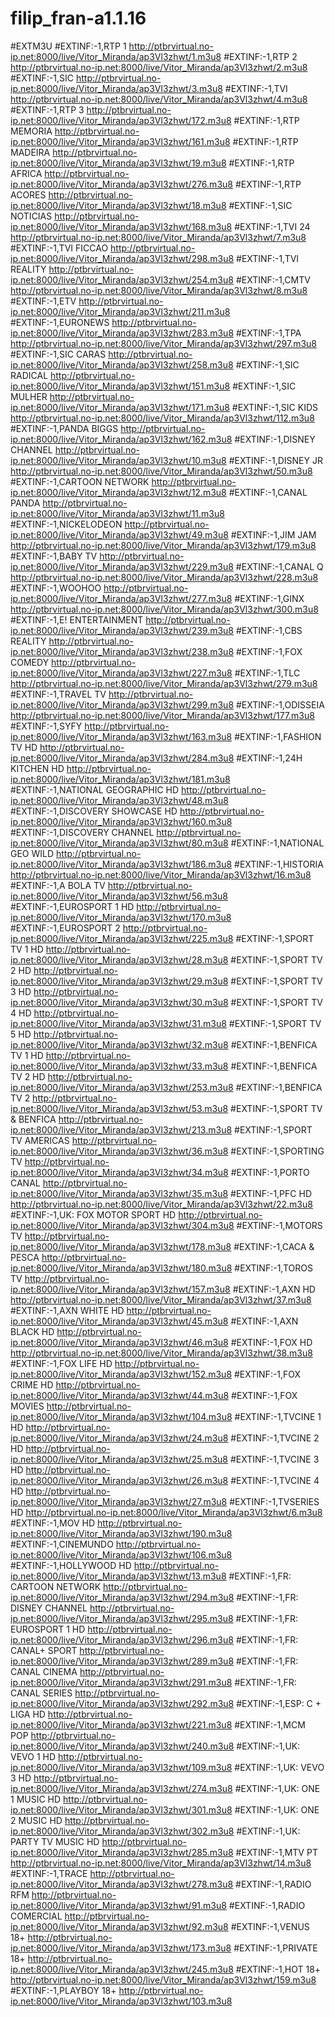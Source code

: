 # filip_fran-a1.1.16
#EXTM3U #EXTINF:-1,RTP 1 http://ptbrvirtual.no-ip.net:8000/live/Vitor_Miranda/ap3Vl3zhwt/1.m3u8 #EXTINF:-1,RTP 2 http://ptbrvirtual.no-ip.net:8000/live/Vitor_Miranda/ap3Vl3zhwt/2.m3u8 #EXTINF:-1,SIC http://ptbrvirtual.no-ip.net:8000/live/Vitor_Miranda/ap3Vl3zhwt/3.m3u8 #EXTINF:-1,TVI http://ptbrvirtual.no-ip.net:8000/live/Vitor_Miranda/ap3Vl3zhwt/4.m3u8 #EXTINF:-1,RTP 3 http://ptbrvirtual.no-ip.net:8000/live/Vitor_Miranda/ap3Vl3zhwt/172.m3u8 #EXTINF:-1,RTP MEMORIA http://ptbrvirtual.no-ip.net:8000/live/Vitor_Miranda/ap3Vl3zhwt/161.m3u8 #EXTINF:-1,RTP MADEIRA http://ptbrvirtual.no-ip.net:8000/live/Vitor_Miranda/ap3Vl3zhwt/19.m3u8 #EXTINF:-1,RTP AFRICA http://ptbrvirtual.no-ip.net:8000/live/Vitor_Miranda/ap3Vl3zhwt/276.m3u8 #EXTINF:-1,RTP ACORES http://ptbrvirtual.no-ip.net:8000/live/Vitor_Miranda/ap3Vl3zhwt/18.m3u8 #EXTINF:-1,SIC NOTICIAS http://ptbrvirtual.no-ip.net:8000/live/Vitor_Miranda/ap3Vl3zhwt/168.m3u8 #EXTINF:-1,TVI 24 http://ptbrvirtual.no-ip.net:8000/live/Vitor_Miranda/ap3Vl3zhwt/7.m3u8 #EXTINF:-1,TVI FICCAO http://ptbrvirtual.no-ip.net:8000/live/Vitor_Miranda/ap3Vl3zhwt/298.m3u8 #EXTINF:-1,TVI REALITY http://ptbrvirtual.no-ip.net:8000/live/Vitor_Miranda/ap3Vl3zhwt/254.m3u8 #EXTINF:-1,CMTV http://ptbrvirtual.no-ip.net:8000/live/Vitor_Miranda/ap3Vl3zhwt/8.m3u8 #EXTINF:-1,ETV http://ptbrvirtual.no-ip.net:8000/live/Vitor_Miranda/ap3Vl3zhwt/211.m3u8 #EXTINF:-1,EURONEWS http://ptbrvirtual.no-ip.net:8000/live/Vitor_Miranda/ap3Vl3zhwt/283.m3u8 #EXTINF:-1,TPA http://ptbrvirtual.no-ip.net:8000/live/Vitor_Miranda/ap3Vl3zhwt/297.m3u8 #EXTINF:-1,SIC CARAS http://ptbrvirtual.no-ip.net:8000/live/Vitor_Miranda/ap3Vl3zhwt/258.m3u8 #EXTINF:-1,SIC RADICAL http://ptbrvirtual.no-ip.net:8000/live/Vitor_Miranda/ap3Vl3zhwt/151.m3u8 #EXTINF:-1,SIC MULHER http://ptbrvirtual.no-ip.net:8000/live/Vitor_Miranda/ap3Vl3zhwt/171.m3u8 #EXTINF:-1,SIC KIDS http://ptbrvirtual.no-ip.net:8000/live/Vitor_Miranda/ap3Vl3zhwt/112.m3u8 #EXTINF:-1,PANDA BIGGS http://ptbrvirtual.no-ip.net:8000/live/Vitor_Miranda/ap3Vl3zhwt/162.m3u8 #EXTINF:-1,DISNEY CHANNEL http://ptbrvirtual.no-ip.net:8000/live/Vitor_Miranda/ap3Vl3zhwt/10.m3u8 #EXTINF:-1,DISNEY JR http://ptbrvirtual.no-ip.net:8000/live/Vitor_Miranda/ap3Vl3zhwt/50.m3u8 #EXTINF:-1,CARTOON NETWORK http://ptbrvirtual.no-ip.net:8000/live/Vitor_Miranda/ap3Vl3zhwt/12.m3u8 #EXTINF:-1,CANAL PANDA http://ptbrvirtual.no-ip.net:8000/live/Vitor_Miranda/ap3Vl3zhwt/11.m3u8 #EXTINF:-1,NICKELODEON http://ptbrvirtual.no-ip.net:8000/live/Vitor_Miranda/ap3Vl3zhwt/49.m3u8 #EXTINF:-1,JIM JAM http://ptbrvirtual.no-ip.net:8000/live/Vitor_Miranda/ap3Vl3zhwt/179.m3u8 #EXTINF:-1,BABY TV http://ptbrvirtual.no-ip.net:8000/live/Vitor_Miranda/ap3Vl3zhwt/229.m3u8 #EXTINF:-1,CANAL Q http://ptbrvirtual.no-ip.net:8000/live/Vitor_Miranda/ap3Vl3zhwt/228.m3u8 #EXTINF:-1,WOOHOO http://ptbrvirtual.no-ip.net:8000/live/Vitor_Miranda/ap3Vl3zhwt/277.m3u8 #EXTINF:-1,GINX http://ptbrvirtual.no-ip.net:8000/live/Vitor_Miranda/ap3Vl3zhwt/300.m3u8 #EXTINF:-1,E! ENTERTAINMENT http://ptbrvirtual.no-ip.net:8000/live/Vitor_Miranda/ap3Vl3zhwt/239.m3u8 #EXTINF:-1,CBS REALITY http://ptbrvirtual.no-ip.net:8000/live/Vitor_Miranda/ap3Vl3zhwt/238.m3u8 #EXTINF:-1,FOX COMEDY http://ptbrvirtual.no-ip.net:8000/live/Vitor_Miranda/ap3Vl3zhwt/227.m3u8 #EXTINF:-1,TLC http://ptbrvirtual.no-ip.net:8000/live/Vitor_Miranda/ap3Vl3zhwt/279.m3u8 #EXTINF:-1,TRAVEL TV http://ptbrvirtual.no-ip.net:8000/live/Vitor_Miranda/ap3Vl3zhwt/299.m3u8 #EXTINF:-1,ODISSEIA http://ptbrvirtual.no-ip.net:8000/live/Vitor_Miranda/ap3Vl3zhwt/177.m3u8 #EXTINF:-1,SYFY http://ptbrvirtual.no-ip.net:8000/live/Vitor_Miranda/ap3Vl3zhwt/163.m3u8 #EXTINF:-1,FASHION TV HD http://ptbrvirtual.no-ip.net:8000/live/Vitor_Miranda/ap3Vl3zhwt/284.m3u8 #EXTINF:-1,24H KITCHEN HD http://ptbrvirtual.no-ip.net:8000/live/Vitor_Miranda/ap3Vl3zhwt/181.m3u8 #EXTINF:-1,NATIONAL GEOGRAPHIC HD http://ptbrvirtual.no-ip.net:8000/live/Vitor_Miranda/ap3Vl3zhwt/48.m3u8 #EXTINF:-1,DISCOVERY SHOWCASE HD http://ptbrvirtual.no-ip.net:8000/live/Vitor_Miranda/ap3Vl3zhwt/160.m3u8 #EXTINF:-1,DISCOVERY CHANNEL http://ptbrvirtual.no-ip.net:8000/live/Vitor_Miranda/ap3Vl3zhwt/80.m3u8 #EXTINF:-1,NATIONAL GEO WILD http://ptbrvirtual.no-ip.net:8000/live/Vitor_Miranda/ap3Vl3zhwt/186.m3u8 #EXTINF:-1,HISTORIA http://ptbrvirtual.no-ip.net:8000/live/Vitor_Miranda/ap3Vl3zhwt/16.m3u8 #EXTINF:-1,A BOLA TV http://ptbrvirtual.no-ip.net:8000/live/Vitor_Miranda/ap3Vl3zhwt/56.m3u8 #EXTINF:-1,EUROSPORT 1 HD http://ptbrvirtual.no-ip.net:8000/live/Vitor_Miranda/ap3Vl3zhwt/170.m3u8 #EXTINF:-1,EUROSPORT 2 http://ptbrvirtual.no-ip.net:8000/live/Vitor_Miranda/ap3Vl3zhwt/225.m3u8 #EXTINF:-1,SPORT TV 1 HD http://ptbrvirtual.no-ip.net:8000/live/Vitor_Miranda/ap3Vl3zhwt/28.m3u8 #EXTINF:-1,SPORT TV 2 HD http://ptbrvirtual.no-ip.net:8000/live/Vitor_Miranda/ap3Vl3zhwt/29.m3u8 #EXTINF:-1,SPORT TV 3 HD http://ptbrvirtual.no-ip.net:8000/live/Vitor_Miranda/ap3Vl3zhwt/30.m3u8 #EXTINF:-1,SPORT TV 4 HD http://ptbrvirtual.no-ip.net:8000/live/Vitor_Miranda/ap3Vl3zhwt/31.m3u8 #EXTINF:-1,SPORT TV 5 HD http://ptbrvirtual.no-ip.net:8000/live/Vitor_Miranda/ap3Vl3zhwt/32.m3u8 #EXTINF:-1,BENFICA TV 1 HD http://ptbrvirtual.no-ip.net:8000/live/Vitor_Miranda/ap3Vl3zhwt/33.m3u8 #EXTINF:-1,BENFICA TV 2 HD http://ptbrvirtual.no-ip.net:8000/live/Vitor_Miranda/ap3Vl3zhwt/253.m3u8 #EXTINF:-1,BENFICA TV 2 http://ptbrvirtual.no-ip.net:8000/live/Vitor_Miranda/ap3Vl3zhwt/53.m3u8 #EXTINF:-1,SPORT TV &amp; BENFICA http://ptbrvirtual.no-ip.net:8000/live/Vitor_Miranda/ap3Vl3zhwt/213.m3u8 #EXTINF:-1,SPORT TV AMERICAS http://ptbrvirtual.no-ip.net:8000/live/Vitor_Miranda/ap3Vl3zhwt/36.m3u8 #EXTINF:-1,SPORTING TV http://ptbrvirtual.no-ip.net:8000/live/Vitor_Miranda/ap3Vl3zhwt/34.m3u8 #EXTINF:-1,PORTO CANAL http://ptbrvirtual.no-ip.net:8000/live/Vitor_Miranda/ap3Vl3zhwt/35.m3u8 #EXTINF:-1,PFC HD http://ptbrvirtual.no-ip.net:8000/live/Vitor_Miranda/ap3Vl3zhwt/22.m3u8 #EXTINF:-1,UK: FOX MOTOR SPORT HD http://ptbrvirtual.no-ip.net:8000/live/Vitor_Miranda/ap3Vl3zhwt/304.m3u8 #EXTINF:-1,MOTORS TV http://ptbrvirtual.no-ip.net:8000/live/Vitor_Miranda/ap3Vl3zhwt/178.m3u8 #EXTINF:-1,CACA &amp; PESCA http://ptbrvirtual.no-ip.net:8000/live/Vitor_Miranda/ap3Vl3zhwt/180.m3u8 #EXTINF:-1,TOROS TV http://ptbrvirtual.no-ip.net:8000/live/Vitor_Miranda/ap3Vl3zhwt/157.m3u8 #EXTINF:-1,AXN HD http://ptbrvirtual.no-ip.net:8000/live/Vitor_Miranda/ap3Vl3zhwt/37.m3u8 #EXTINF:-1,AXN WHITE HD http://ptbrvirtual.no-ip.net:8000/live/Vitor_Miranda/ap3Vl3zhwt/45.m3u8 #EXTINF:-1,AXN BLACK HD http://ptbrvirtual.no-ip.net:8000/live/Vitor_Miranda/ap3Vl3zhwt/46.m3u8 #EXTINF:-1,FOX HD http://ptbrvirtual.no-ip.net:8000/live/Vitor_Miranda/ap3Vl3zhwt/38.m3u8 #EXTINF:-1,FOX LIFE HD http://ptbrvirtual.no-ip.net:8000/live/Vitor_Miranda/ap3Vl3zhwt/152.m3u8 #EXTINF:-1,FOX CRIME HD http://ptbrvirtual.no-ip.net:8000/live/Vitor_Miranda/ap3Vl3zhwt/44.m3u8 #EXTINF:-1,FOX MOVIES http://ptbrvirtual.no-ip.net:8000/live/Vitor_Miranda/ap3Vl3zhwt/104.m3u8 #EXTINF:-1,TVCINE 1 HD http://ptbrvirtual.no-ip.net:8000/live/Vitor_Miranda/ap3Vl3zhwt/24.m3u8 #EXTINF:-1,TVCINE 2 HD http://ptbrvirtual.no-ip.net:8000/live/Vitor_Miranda/ap3Vl3zhwt/25.m3u8 #EXTINF:-1,TVCINE 3 HD http://ptbrvirtual.no-ip.net:8000/live/Vitor_Miranda/ap3Vl3zhwt/26.m3u8 #EXTINF:-1,TVCINE 4 HD http://ptbrvirtual.no-ip.net:8000/live/Vitor_Miranda/ap3Vl3zhwt/27.m3u8 #EXTINF:-1,TVSERIES HD http://ptbrvirtual.no-ip.net:8000/live/Vitor_Miranda/ap3Vl3zhwt/6.m3u8 #EXTINF:-1,MOV HD http://ptbrvirtual.no-ip.net:8000/live/Vitor_Miranda/ap3Vl3zhwt/190.m3u8 #EXTINF:-1,CINEMUNDO http://ptbrvirtual.no-ip.net:8000/live/Vitor_Miranda/ap3Vl3zhwt/106.m3u8 #EXTINF:-1,HOLLYWOOD HD http://ptbrvirtual.no-ip.net:8000/live/Vitor_Miranda/ap3Vl3zhwt/13.m3u8 #EXTINF:-1,FR: CARTOON NETWORK http://ptbrvirtual.no-ip.net:8000/live/Vitor_Miranda/ap3Vl3zhwt/294.m3u8 #EXTINF:-1,FR: DISNEY CHANNEL http://ptbrvirtual.no-ip.net:8000/live/Vitor_Miranda/ap3Vl3zhwt/295.m3u8 #EXTINF:-1,FR: EUROSPORT 1 HD http://ptbrvirtual.no-ip.net:8000/live/Vitor_Miranda/ap3Vl3zhwt/296.m3u8 #EXTINF:-1,FR: CANAL+ SPORT http://ptbrvirtual.no-ip.net:8000/live/Vitor_Miranda/ap3Vl3zhwt/289.m3u8 #EXTINF:-1,FR: CANAL CINEMA http://ptbrvirtual.no-ip.net:8000/live/Vitor_Miranda/ap3Vl3zhwt/291.m3u8 #EXTINF:-1,FR: CANAL SERIES http://ptbrvirtual.no-ip.net:8000/live/Vitor_Miranda/ap3Vl3zhwt/292.m3u8 #EXTINF:-1,ESP: C + LIGA HD http://ptbrvirtual.no-ip.net:8000/live/Vitor_Miranda/ap3Vl3zhwt/221.m3u8 #EXTINF:-1,MCM POP http://ptbrvirtual.no-ip.net:8000/live/Vitor_Miranda/ap3Vl3zhwt/240.m3u8 #EXTINF:-1,UK: VEVO 1 HD http://ptbrvirtual.no-ip.net:8000/live/Vitor_Miranda/ap3Vl3zhwt/109.m3u8 #EXTINF:-1,UK: VEVO 3 HD http://ptbrvirtual.no-ip.net:8000/live/Vitor_Miranda/ap3Vl3zhwt/274.m3u8 #EXTINF:-1,UK: ONE 1 MUSIC HD http://ptbrvirtual.no-ip.net:8000/live/Vitor_Miranda/ap3Vl3zhwt/301.m3u8 #EXTINF:-1,UK: ONE 2 MUSIC HD http://ptbrvirtual.no-ip.net:8000/live/Vitor_Miranda/ap3Vl3zhwt/302.m3u8 #EXTINF:-1,UK: PARTY TV MUSIC HD http://ptbrvirtual.no-ip.net:8000/live/Vitor_Miranda/ap3Vl3zhwt/285.m3u8 #EXTINF:-1,MTV PT http://ptbrvirtual.no-ip.net:8000/live/Vitor_Miranda/ap3Vl3zhwt/14.m3u8 #EXTINF:-1,TRACE http://ptbrvirtual.no-ip.net:8000/live/Vitor_Miranda/ap3Vl3zhwt/278.m3u8 #EXTINF:-1,RADIO RFM http://ptbrvirtual.no-ip.net:8000/live/Vitor_Miranda/ap3Vl3zhwt/91.m3u8 #EXTINF:-1,RADIO COMERCIAL http://ptbrvirtual.no-ip.net:8000/live/Vitor_Miranda/ap3Vl3zhwt/92.m3u8 #EXTINF:-1,VENUS 18+ http://ptbrvirtual.no-ip.net:8000/live/Vitor_Miranda/ap3Vl3zhwt/173.m3u8 #EXTINF:-1,PRIVATE 18+ http://ptbrvirtual.no-ip.net:8000/live/Vitor_Miranda/ap3Vl3zhwt/245.m3u8 #EXTINF:-1,HOT 18+ http://ptbrvirtual.no-ip.net:8000/live/Vitor_Miranda/ap3Vl3zhwt/159.m3u8 #EXTINF:-1,PLAYBOY 18+ http://ptbrvirtual.no-ip.net:8000/live/Vitor_Miranda/ap3Vl3zhwt/103.m3u8

